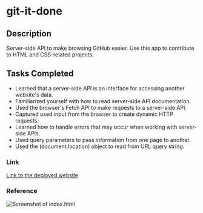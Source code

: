 # git-it-done

## Description
Server-side API to make browsing GitHub easier. Use this app to contribute to HTML and CSS-related projects. 

## Tasks Completed 
* Learned that a server-side API is an interface for accessing another website's data. 
* Familiarized yourself with how to read server-side API documentation. 
* Used the browser's Fetch API to make requests to a server-side API. 
* Captured used input from the browser to create dynamic HTTP requests. 
* Learned how to handle errors that may occur when working with server-side APIs.
* Used query parameters to pass information from one page to another. 
* Used the (document.location) object to read from URL query string. 


### Link 
[Link to the deployed website](https://rodvalencia2319.github.io/git-it-done/)

### Reference 
![Screenshot of index.html]()